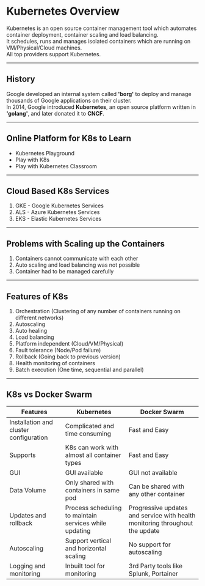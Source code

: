 # Kubernetes Overview

Kubernetes is an open source container management tool which automates container deployment, container scaling and load balancing.  
It schedules, runs and manages isolated containers which are running on VM/Physical/Cloud machines.  
All top providers support Kubernetes.

---

## History

Google developed an internal system called **'borg'** to deploy and manage thousands of Google applications on their cluster.  
In 2014, Google introduced **Kubernetes**, an open source platform written in **'golang'**, and later donated it to **CNCF**.

---

## Online Platform for K8s to Learn

- Kubernetes Playground  
- Play with K8s  
- Play with Kubernetes Classroom

---

## Cloud Based K8s Services

1. GKE - Google Kubernetes Services  
2. ALS - Azure Kubernetes Services  
3. EKS - Elastic Kubernetes Services

---

## Problems with Scaling up the Containers

1. Containers cannot communicate with each other  
2. Auto scaling and load balancing was not possible  
3. Container had to be managed carefully

---

## Features of K8s

1. Orchestration (Clustering of any number of containers running on different networks)  
2. Autoscaling  
3. Auto healing  
4. Load balancing  
5. Platform independent (Cloud/VM/Physical)  
6. Fault tolerance (Node/Pod failure)  
7. Rollback (Going back to previous version)  
8. Health monitoring of containers  
9. Batch execution (One time, sequential and parallel)

---

## K8s vs Docker Swarm

| Features                            | Kubernetes                                                                      | Docker Swarm                                                     |
|-------------------------------------|----------------------------------------------------------------------------------|------------------------------------------------------------------|
| Installation and cluster configuration | Complicated and time consuming                                                  | Fast and Easy                                                    |
| Supports                            | K8s can work with almost all container types                                    | Fast and Easy                                                    |
| GUI                                 | GUI available                                                                    | GUI not available                                                |
| Data Volume                         | Only shared with containers in same pod                                         | Can be shared with any other container                          |
| Updates and rollback                | Process scheduling to maintain services while updating                          | Progressive updates and service with health monitoring throughout the update |
| Autoscaling                         | Support vertical and horizontal scaling                                         | No support for autoscaling                                      |
| Logging and monitoring              | Inbuilt tool for monitoring                                                     | 3rd Party tools like Splunk, Portainer                          |

